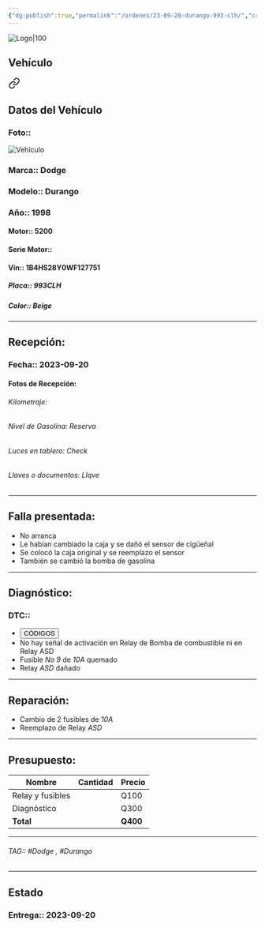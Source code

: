 ```yaml
---
{"dg-publish":true,"permalink":"/ordenes/23-09-20-durango-993-clh/","created":"","updated":""}
---
```


![Logo|100](http://drive.google.com/uc?export=view&id=137fl3TIZ0-PU8b-Pt0bsjclwHub_u78G)

## Vehículo

<div class="transclusion internal-embed is-loaded"><a class="markdown-embed-link" href="/vehiculos/dodge/durango-993-clh/#datos-del-vehiculo" aria-label="Open link"><svg xmlns="http://www.w3.org/2000/svg" width="24" height="24" viewBox="0 0 24 24" fill="none" stroke="currentColor" stroke-width="2" stroke-linecap="round" stroke-linejoin="round" class="svg-icon lucide-link"><path d="M10 13a5 5 0 0 0 7.54.54l3-3a5 5 0 0 0-7.07-7.07l-1.72 1.71"></path><path d="M14 11a5 5 0 0 0-7.54-.54l-3 3a5 5 0 0 0 7.07 7.07l1.71-1.71"></path></svg></a><div class="markdown-embed">



## Datos del Vehículo 
### Foto:: 
![Vehículo](http://drive.google.com/uc?export=view&id=1ahp_OeihzEygLSjYQAjvMEcNuJBNEH4V)

### Marca:: Dodge
### Modelo:: Durango 
### Año:: 1998
#### Motor:: 5200
#### Serie Motor:: 
#### Vin:: 1B4HS28Y0WF127751
##### Placa:: 993CLH
##### Color:: Beige
---


</div></div>


## Recepción:
### Fecha:: 2023-09-20
#### Fotos de Recepción:

###### Kilometraje: 
###### Nivel de Gasolina: Reserva
###### Luces en tablero: Check
###### Llaves o documentos: Llqve

---

## Falla presentada:
- No arranca 
- Le habían cambiado la caja y se dañó el sensor de cigüeñal 
- Se colocó la caja original y se reemplazo el sensor 
- También se cambió la bomba de gasolina 


---

## Diagnóstico:
### DTC:: 

- <a href="http://aitus.golo365.com/Home/Report/reportDetail/diagnose_record_id/bf7005ccgeAE8cAEnRKwDh2YIF/report_type/D/l/es/timezone/-6"><button class="btn success">CÓDIGOS</button></a>
- No hay señal de activación en Relay de Bomba de combustible ni en Relay ASD
- Fusible *No 9* de *10A* quemado
- Relay *ASD* dañado

---
## Reparación:
- Cambio de 2 fusibles de *10A*
- Reemplazo de Relay *ASD*

---

## Presupuesto:

| Nombre           | Cantidad | Precio |
| ---------------- | -------- | ------ |
| Relay y fusibles |          | Q100   |
| Diagnóstico      |          | Q300   |
| **Total**                 |          |    **Q400**    |

---

###### TAG:: #Dodge , #Durango

---

## Estado

### Entrega:: 2023-09-20